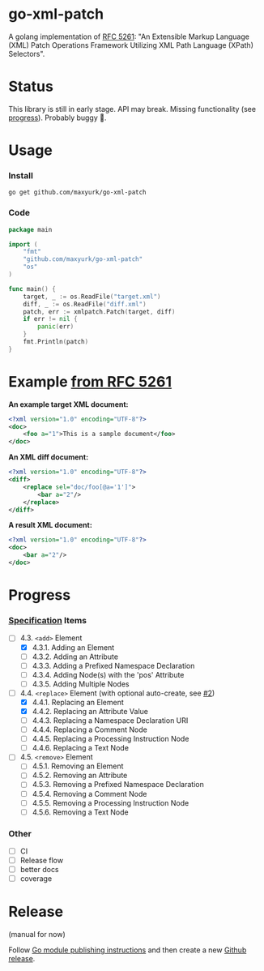 # go-xml-patch

A golang implementation of [RFC 5261](https://www.rfc-editor.org/rfc/rfc5261.html): "An Extensible Markup Language (XML)
Patch Operations Framework Utilizing XML Path Language (XPath) Selectors".

# Status

This library is still in early stage. API may break. Missing functionality (see [progress](#progress)). Probably buggy
🐛.

# Usage

### Install

```shell
go get github.com/maxyurk/go-xml-patch
```

### Code

```go
package main

import (
	"fmt"
	"github.com/maxyurk/go-xml-patch"
	"os"
)

func main() {
	target, _ := os.ReadFile("target.xml")
	diff, _ := os.ReadFile("diff.xml")
	patch, err := xmlpatch.Patch(target, diff)
	if err != nil {
		panic(err)
	}
	fmt.Println(patch)
}
```

# Example [from RFC 5261](https://www.rfc-editor.org/rfc/rfc5261#appendix-A.6)

**An example target XML document:**

```xml
<?xml version="1.0" encoding="UTF-8"?>
<doc>
    <foo a="1">This is a sample document</foo>
</doc>
```

**An XML diff document:**

```xml
<?xml version="1.0" encoding="UTF-8"?>
<diff>
    <replace sel="doc/foo[@a='1']">
        <bar a="2"/>
    </replace>
</diff>
```

**A result XML document:**

```xml
<?xml version="1.0" encoding="UTF-8"?>
<doc>
    <bar a="2"/>
</doc>
```

# Progress

### [Specification](https://www.rfc-editor.org/rfc/rfc5261) Items

- [ ] 4.3. `<add>` Element
    - [x] 4.3.1. Adding an Element
    - [ ] 4.3.2. Adding an Attribute
    - [ ] 4.3.3. Adding a Prefixed Namespace Declaration
    - [ ] 4.3.4. Adding Node(s) with the 'pos' Attribute
    - [ ] 4.3.5. Adding Multiple Nodes
- [ ] 4.4. `<replace>` Element (with optional auto-create, see [#2](https://github.com/jfrog/go-xml-patch/issues/2))
    - [x] 4.4.1. Replacing an Element
    - [x] 4.4.2. Replacing an Attribute Value
    - [ ] 4.4.3. Replacing a Namespace Declaration URI
    - [ ] 4.4.4. Replacing a Comment Node
    - [ ] 4.4.5. Replacing a Processing Instruction Node
    - [ ] 4.4.6. Replacing a Text Node
- [ ] 4.5. `<remove>` Element
    - [ ] 4.5.1. Removing an Element
    - [ ] 4.5.2. Removing an Attribute
    - [ ] 4.5.3. Removing a Prefixed Namespace Declaration
    - [ ] 4.5.4. Removing a Comment Node
    - [ ] 4.5.5. Removing a Processing Instruction Node
    - [ ] 4.5.6. Removing a Text Node

### Other

- [ ] CI
- [ ] Release flow
- [ ] better docs
- [ ] coverage

# Release

(manual for now)

Follow [Go module publishing instructions](https://go.dev/doc/modules/publishing) and then create a new [Github release](https://go.dev/doc/modules/publishing).